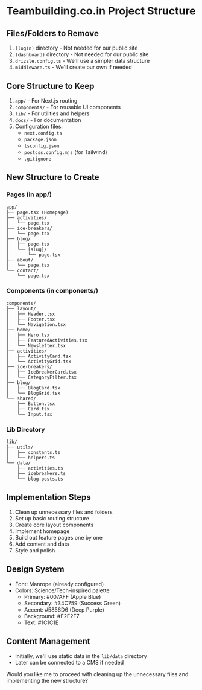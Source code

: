 # Teambuilding.co.in Project Structure

## Files/Folders to Remove
1. `(login)` directory - Not needed for our public site
2. `(dashboard)` directory - Not needed for our public site
3. `drizzle.config.ts` - We'll use a simpler data structure
4. `middleware.ts` - We'll create our own if needed

## Core Structure to Keep
1. `app/` - For Next.js routing
2. `components/` - For reusable UI components
3. `lib/` - For utilities and helpers
4. `docs/` - For documentation
5. Configuration files:
   - `next.config.ts`
   - `package.json`
   - `tsconfig.json`
   - `postcss.config.mjs` (for Tailwind)
   - `.gitignore`

## New Structure to Create

### Pages (in app/)
```
app/
├── page.tsx (Homepage)
├── activities/
│   └── page.tsx
├── ice-breakers/
│   └── page.tsx
├── blog/
│   ├── page.tsx
│   └── [slug]/
│       └── page.tsx
├── about/
│   └── page.tsx
└── contact/
    └── page.tsx
```

### Components (in components/)
```
components/
├── layout/
│   ├── Header.tsx
│   ├── Footer.tsx
│   └── Navigation.tsx
├── home/
│   ├── Hero.tsx
│   ├── FeaturedActivities.tsx
│   └── Newsletter.tsx
├── activities/
│   ├── ActivityCard.tsx
│   └── ActivityGrid.tsx
├── ice-breakers/
│   ├── IceBreakerCard.tsx
│   └── CategoryFilter.tsx
├── blog/
│   ├── BlogCard.tsx
│   └── BlogGrid.tsx
└── shared/
    ├── Button.tsx
    ├── Card.tsx
    └── Input.tsx
```

### Lib Directory
```
lib/
├── utils/
│   ├── constants.ts
│   └── helpers.ts
└── data/
    ├── activities.ts
    ├── icebreakers.ts
    └── blog-posts.ts
```

## Implementation Steps
1. Clean up unnecessary files and folders
2. Set up basic routing structure
3. Create core layout components
4. Implement homepage
5. Build out feature pages one by one
6. Add content and data
7. Style and polish

## Design System
- Font: Manrope (already configured)
- Colors: Science/Tech-inspired palette
  - Primary: #007AFF (Apple Blue)
  - Secondary: #34C759 (Success Green)
  - Accent: #5856D6 (Deep Purple)
  - Background: #F2F2F7
  - Text: #1C1C1E

## Content Management
- Initially, we'll use static data in the `lib/data` directory
- Later can be connected to a CMS if needed

Would you like me to proceed with cleaning up the unnecessary files and implementing the new structure? 